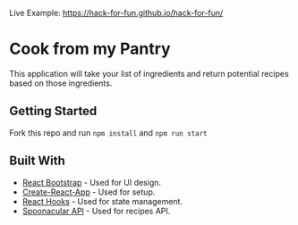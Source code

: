 Live Example: https://hack-for-fun.github.io/hack-for-fun/

# Cook from my Pantry

This application will take your list of ingredients and return potential recipes based on those ingredients.

## Getting Started

Fork this repo and run `npm install` and `npm run start`

## Built With

* [React Bootstrap](https://react-bootstrap.github.io/) - Used for UI design.
* [Create-React-App](https://github.com/facebook/create-react-app) - Used for setup.
* [React Hooks](https://reactjs.org/docs/hooks-intro.html) - Used for state management.
* [Spoonacular API](https://reactjs.org/docs/hooks-intro.html) - Used for recipes API.
